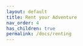 ```yaml
---
layout: default
title: Rent your Adventure
nav_order: 4
has_children: true
permalink: /docs/renting
---
```

